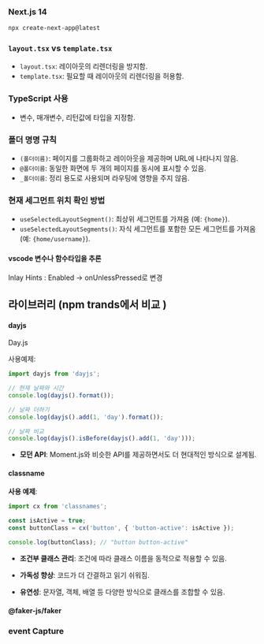 ###  Next.js 14

```bash  
npx create-next-app@latest
```



### `layout.tsx` vs `template.tsx`

- `layout.tsx`: 레이아웃의 리렌더링을 방지함.
- `template.tsx`: 필요할 때 레이아웃의 리렌더링을 허용함.

### TypeScript 사용

- 변수, 매개변수, 리턴값에 타입을 지정함.

### 폴더 명명 규칙

- `(폴더이름)`: 페이지를 그룹화하고 레이아웃을 제공하며 URL에 나타나지 않음.
- `@폴더이름`: 동일한 화면에 두 개의 페이지를 동시에 표시할 수 있음.
- `_폴더이름`: 정리 용도로 사용되며 라우팅에 영향을 주지 않음.

### 현재 세그먼트 위치 확인 방법

- `useSelectedLayoutSegment()`: 최상위 세그먼트를 가져옴 (예: `{home}`).
- `useSelectedLayoutSegments()`: 자식 세그먼트를 포함한 모든 세그먼트를 가져옴 (예: `{home/username}`).

#### vscode 변수나 함수타입을 추론 

Inlay Hints : Enabled -> onUnlessPressed로 변경



## 라이브러리 (npm trands에서 비교 )

#### dayjs 

Day.js 

사용예제:

```javascript
import dayjs from 'dayjs';

// 현재 날짜와 시간
console.log(dayjs().format());

// 날짜 더하기
console.log(dayjs().add(1, 'day').format());

// 날짜 비교
console.log(dayjs().isBefore(dayjs().add(1, 'day')));

```

- **모던 API**: Moment.js와 비슷한 API를 제공하면서도 더 현대적인 방식으로 설계됨.

#### classname

**사용 예제**:

```javascript
import cx from 'classnames';

const isActive = true;
const buttonClass = cx('button', { 'button-active': isActive });

console.log(buttonClass); // "button button-active"

```

- **조건부 클래스 관리**: 조건에 따라 클래스 이름을 동적으로 적용할 수 있음.

- **가독성 향상**: 코드가 더 간결하고 읽기 쉬워짐.

- **유연성**: 문자열, 객체, 배열 등 다양한 방식으로 클래스를 조합할 수 있음.

#### @faker-js/faker

### event Capture
